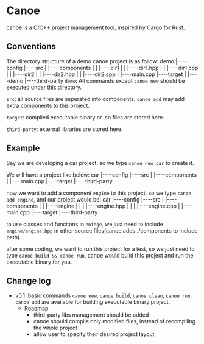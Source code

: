 # Canoe
canoe is a C/C++ project management tool, inspired by Cargo for Rust.

## Conventions
The directory structure of a demo canoe project is as follow:
demo
   |----config
   |----src
   |     |----components
   |     |     |----dir1
   |     |           |----dir1.hpp
   |     |           |----dir1.cpp
   |     |     |----dir2
   |     |           |----dir2.hpp
   |     |           |----dir2.cpp
   |     |----main.cpp
   |----target
   |     |----demo
   |----third-party
`demo`: All commands except `canoe new` should be executed under this directory.

`src`: all source files are seperated into components. `canoe add` may add extra components to this project.

`target`: compiled executable binary or .so files are stored here.

`third-party`: external libraries are stored here.

## Example
Say we are developing a car project. so we type `canoe new car` to create it.

We will have a project like below:
car
  |----config
  |----src
  |     |----components
  |     |----main.cpp
  |----target
  |----third-party

now we want to add a component `engine` to this project, so we type `canoe add engine`, and our project would be:
car
  |----config
  |----src
  |     |----components
  |     |     |----engine
  |     |     |     |----engine.hpp
  |     |     |     |----engine.cpp
  |     |----main.cpp
  |----target
  |----third-party

to use classes and funcitons in `eninge`, we just need to include `engine/engine.hpp` in other source files(canoe adds ./components to include path).

after some coding, we want to run this project for a test, so we just need to type `canoe build && canoe run`, canoe would build this project and run the executable binary for you. 

## Change log
- v0.1: basic commands `canoe new`, `canoe build`, `canoe clean`, `canoe run`, `canoe add` are available for building executable binary project. 
    - Roadmap
        - third-party libs management should be added
        - canoe should compile only modified files, instead of recompiling the whole project
        - allow user to specify their desired project layout